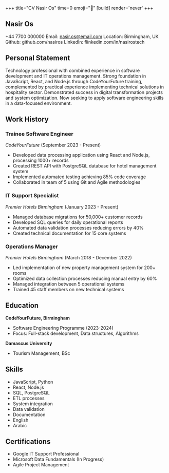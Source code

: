 +++
title="CV Nasir Os"
time=0
emoji="📝"
[build]
render='never'
+++

## Nasir Os

+44 7700 000000
Email: nasir.os@email.com
Location: Birmingham, UK
Github: github.com/nasiros
LinkedIn: flinkedin.com/in/nasirostech

## Personal Statement

Technology professional with combined experience in software development and IT operations management. Strong foundation in JavaScript, React, and Node.js through CodeYourFuture training, complemented by practical experience implementing technical solutions in hospitality sector. Demonstrated success in digital transformation projects and system optimization. Now seeking to apply software engineering skills in a data-focused environment.

## Work History

### Trainee Software Engineer

_CodeYourFuture_ (September 2023 - Present)

- Developed data processing application using React and Node.js, processing 1000+ records
- Created REST API with PostgreSQL database for hotel management system
- Implemented automated testing achieving 85% code coverage
- Collaborated in team of 5 using Git and Agile methodologies

### IT Support Specialist

_Premier Hotels Birmingham_ (January 2023 - Present)

- Managed database migrations for 50,000+ customer records
- Developed SQL queries for daily operational reports
- Automated data validation processes reducing errors by 40%
- Created technical documentation for 15 core systems

### Operations Manager

_Premier Hotels Birmingham_ (March 2018 - December 2022)

- Led implementation of new property management system for 200+ rooms
- Optimized data collection processes reducing manual entry by 60%
- Managed integration between 5 operational systems
- Trained 45 staff members on new technical systems

## Education

**CodeYourFuture, Birmingham**

- Software Engineering Programme (2023-2024)
- Focus: Full-stack development, Data structures, Algorithms

**Damascus University**

- Tourism Management, BSc

## Skills

- JavaScript, Python
- React, Node.js
- SQL, PostgreSQL
- ETL processes
- System integration
- Data validation
- Documentation
- English
- Arabic

## Certifications

- Google IT Support Professional
- Microsoft Data Fundamentals (In Progress)
- Agile Project Management
